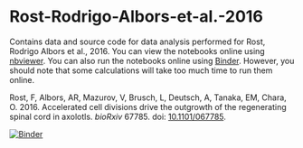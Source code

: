 # Rost-Rodrigo-Albors-et-al.-2016
Contains data and source code for data analysis performed for Rost, Rodrigo Albors et al., 2016. You can view the notebooks online using  [nbviewer](https://nbviewer.jupyter.org/github/fabianrost84/Rost-Rodrigo-Albors-et-al.-2016/blob/master/index.ipynb). You can also run the notebooks online using [Binder](http://mybinder.org:/repo/fabianrost84/rost-rodrigo-albors-et-al-2016). However, you should note that some calculations will take too much time to run them online.

<p>Rost, F, Albors, AR, Mazurov, V, Brusch, L, Deutsch, A, Tanaka, EM, Chara, O. 2016. Accelerated cell divisions drive the outgrowth of the regenerating spinal cord in axolotls. <em>bioRxiv</em> 67785. doi: <a href="http://dx.doi.org/10.1101/067785">10.1101/067785</a>.</p>

[![Binder](http://mybinder.org/badge.svg)](http://mybinder.org:/repo/fabianrost84/rost-rodrigo-albors-et-al-2016)

